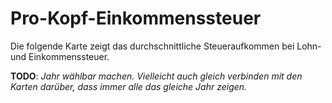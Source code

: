 # Pro-Kopf-Einkommenssteuer

Die folgende Karte zeigt das durchschnittliche Steueraufkommen bei Lohn- und Einkommenssteuer.

**TODO**: *Jahr wählbar machen. Vielleicht auch gleich verbinden mit den Karten darüber, dass immer alle das gleiche Jahr zeigen.*
